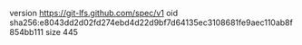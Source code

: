 version https://git-lfs.github.com/spec/v1
oid sha256:e8043dd2d02fd274ebd4d22d9bf7d64135ec3108681fe9aec110ab8f854bb111
size 445
